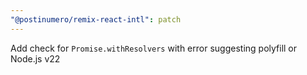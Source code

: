 ```yaml
---
"@postinumero/remix-react-intl": patch
---
```


Add check for `Promise.withResolvers` with error suggesting polyfill or Node.js v22
